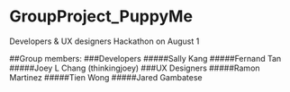 # GroupProject_PuppyMe
Developers &amp; UX designers Hackathon on August 1

##Group members: 
###Developers
#####Sally Kang
#####Fernand Tan
#####Joey L Chang (thinkingjoey)
###UX Designers
#####Ramon Martinez
#####Tien Wong
#####Jared Gambatese
